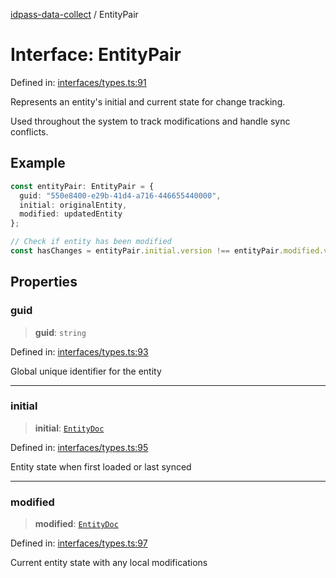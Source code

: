 [idpass-data-collect](../index.md) / EntityPair

# Interface: EntityPair

Defined in: [interfaces/types.ts:91](https://github.com/idpass/idpass-data-collect/blob/main/packages/datacollect/src/interfaces/types.ts#L91)

Represents an entity's initial and current state for change tracking.

Used throughout the system to track modifications and handle sync conflicts.

## Example

```typescript
const entityPair: EntityPair = {
  guid: "550e8400-e29b-41d4-a716-446655440000",
  initial: originalEntity,
  modified: updatedEntity
};

// Check if entity has been modified
const hasChanges = entityPair.initial.version !== entityPair.modified.version;
```

## Properties

### guid

> **guid**: `string`

Defined in: [interfaces/types.ts:93](https://github.com/idpass/idpass-data-collect/blob/main/packages/datacollect/src/interfaces/types.ts#L93)

Global unique identifier for the entity

***

### initial

> **initial**: [`EntityDoc`](EntityDoc.md)

Defined in: [interfaces/types.ts:95](https://github.com/idpass/idpass-data-collect/blob/main/packages/datacollect/src/interfaces/types.ts#L95)

Entity state when first loaded or last synced

***

### modified

> **modified**: [`EntityDoc`](EntityDoc.md)

Defined in: [interfaces/types.ts:97](https://github.com/idpass/idpass-data-collect/blob/main/packages/datacollect/src/interfaces/types.ts#L97)

Current entity state with any local modifications
